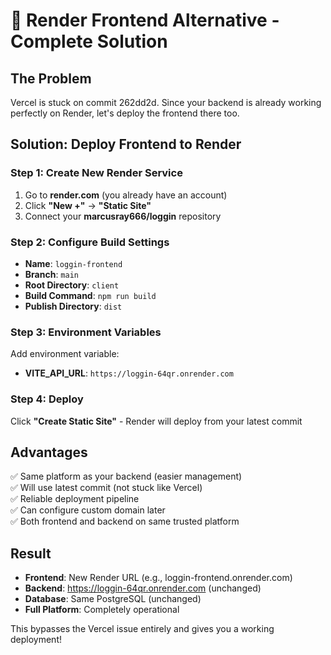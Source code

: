 # 🎯 Render Frontend Alternative - Complete Solution

## The Problem
Vercel is stuck on commit 262dd2d. Since your backend is already working perfectly on Render, let's deploy the frontend there too.

## Solution: Deploy Frontend to Render

### Step 1: Create New Render Service
1. Go to **render.com** (you already have an account)
2. Click **"New +"** → **"Static Site"**
3. Connect your **marcusray666/loggin** repository

### Step 2: Configure Build Settings
- **Name**: `loggin-frontend`
- **Branch**: `main`
- **Root Directory**: `client`
- **Build Command**: `npm run build`
- **Publish Directory**: `dist`

### Step 3: Environment Variables
Add environment variable:
- **VITE_API_URL**: `https://loggin-64qr.onrender.com`

### Step 4: Deploy
Click **"Create Static Site"** - Render will deploy from your latest commit

## Advantages
✅ Same platform as your backend (easier management)  
✅ Will use latest commit (not stuck like Vercel)  
✅ Reliable deployment pipeline  
✅ Can configure custom domain later  
✅ Both frontend and backend on same trusted platform  

## Result
- **Frontend**: New Render URL (e.g., loggin-frontend.onrender.com)
- **Backend**: https://loggin-64qr.onrender.com (unchanged)
- **Database**: Same PostgreSQL (unchanged)
- **Full Platform**: Completely operational

This bypasses the Vercel issue entirely and gives you a working deployment!
